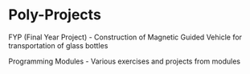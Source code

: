 # Poly-Projects

FYP (Final Year Project) - Construction of Magnetic Guided Vehicle for transportation of glass bottles

Programming Modules - Various exercises and projects from modules
